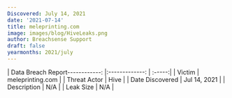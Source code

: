 ```yaml
---
Discovered: July 14, 2021
date: '2021-07-14'
title: meleprinting.com
image: images/blog/HiveLeaks.png
author: Breachsense Support
draft: false
yearmonths: 2021/july
---
```


| Data Breach Report------------:   |:-------------:    | :-----:|
| Victim    | meleprinting.com      | 
| Threat Actor    | Hive      | 
| Date Discovered    | Jul 14, 2021      | 
| Description    | N/A      | 
| Leak Size    | N/A      | 

